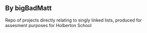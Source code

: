 <h1></h1>
<h2>By bigBadMatt</h2>
Repo of projects directly relating to singly linked lists, produced for assesment purposes for Holberton School
